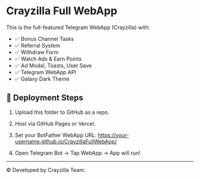 # Crayzilla Full WebApp

This is the full-featured Telegram WebApp (Crayzilla) with:

- ✅ Bonus Channel Tasks
- ✅ Referral System
- ✅ Withdraw Form
- ✅ Watch Ads & Earn Points
- ✅ Ad Modal, Toasts, User Save
- ✅ Telegram WebApp API
- ✅ Galaxy Dark Theme

## 🚀 Deployment Steps

1. Upload this folder to GitHub as a repo.
2. Host via GitHub Pages or Vercel.
3. Set your BotFather WebApp URL:
   https://your-username.github.io/CrayzillaFullWebApp/

4. Open Telegram Bot → Tap WebApp → App will run!

---  
© Developed by Crayzilla Team.
